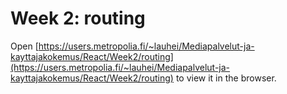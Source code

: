 # Week 2: routing

Open [https://users.metropolia.fi/~lauhei/Mediapalvelut-ja-kayttajakokemus/React/Week2/routing](https://users.metropolia.fi/~lauhei/Mediapalvelut-ja-kayttajakokemus/React/Week2/routing) to view it in the browser.
